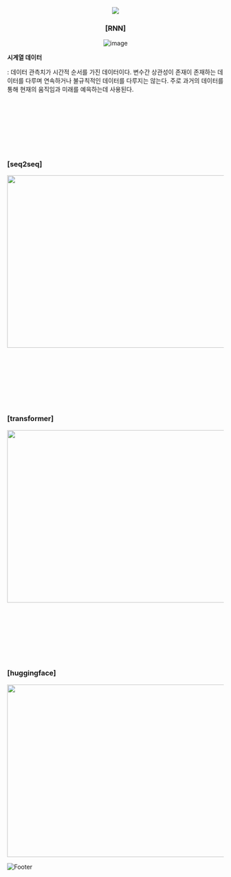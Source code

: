 <div align="center">
  
  <img src="https://capsule-render.vercel.app/api?type=waving&color=gradient&height=200&section=header&text=NLP&fontSize=50" />
  
  ### [RNN]
  ![image](https://user-images.githubusercontent.com/37567501/174435532-015c35c4-e4e3-4c8e-90aa-1ede117e101b.png)
</div>

  **시계열 데이터**
  
  : 데이터 관측치가 시간적 순서를 가진 데이터이다. 변수간 상관성이 존재이 존재하는 데이터를 다루며 연속하거나 불규칙적인 데이터를 다루지는 않는다. 주로 과거의 데이터를 통해 현재의 움직임과 미래를 예윽하는데 사용된다.
  
  
  <br/><br/>
  ---
  <br/><br/>
  
  ### [seq2seq]
  <img src=https://user-images.githubusercontent.com/37567501/174423209-69e83f82-3846-48f3-901e-20f40ec46e4a.png width="850" height="400"/>
  
  <br/><br/>
  ---
  <br/><br/>
  
  ### [transformer]
  <img src=https://user-images.githubusercontent.com/37567501/174423209-69e83f82-3846-48f3-901e-20f40ec46e4a.png width="850" height="400"/>
  
  <br/><br/>
  ---
  <br/><br/>
  
  ### [huggingface]
  <img src=https://user-images.githubusercontent.com/37567501/174423209-69e83f82-3846-48f3-901e-20f40ec46e4a.png width="850" height="400"/>
  
  
  ![Footer](https://capsule-render.vercel.app/api?type=waving&color=gradient&height=200&section=footer)

